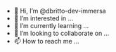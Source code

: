 - 👋 Hi, I’m @dbritto-dev-immersa
- 👀 I’m interested in ...
- 🌱 I’m currently learning ...
- 💞️ I’m looking to collaborate on ...
- 📫 How to reach me ...

<!---
dbritto-dev-immersa/dbritto-dev-immersa is a ✨ special ✨ repository because its `README.md` (this file) appears on your GitHub profile.
You can click the Preview link to take a look at your changes.
--->
